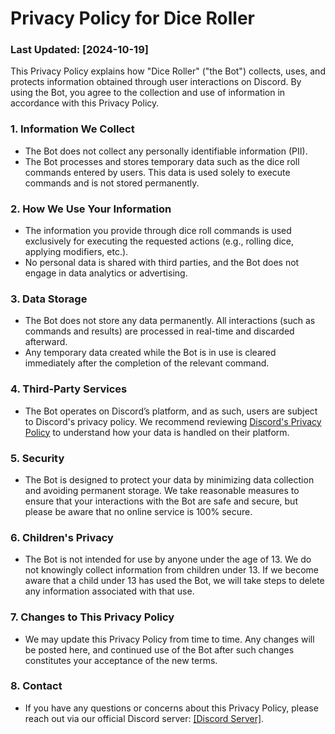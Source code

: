 # Privacy Policy for Dice Roller

### Last Updated: [2024-10-19]

This Privacy Policy explains how "Dice Roller" ("the Bot") collects, uses, and protects information obtained through user interactions on Discord. By using the Bot, you agree to the collection and use of information in accordance with this Privacy Policy.

### 1. **Information We Collect**
- The Bot does not collect any personally identifiable information (PII).
- The Bot processes and stores temporary data such as the dice roll commands entered by users. This data is used solely to execute commands and is not stored permanently.

### 2. **How We Use Your Information**
- The information you provide through dice roll commands is used exclusively for executing the requested actions (e.g., rolling dice, applying modifiers, etc.).
- No personal data is shared with third parties, and the Bot does not engage in data analytics or advertising.

### 3. **Data Storage**
- The Bot does not store any data permanently. All interactions (such as commands and results) are processed in real-time and discarded afterward.
- Any temporary data created while the Bot is in use is cleared immediately after the completion of the relevant command.

### 4. **Third-Party Services**
- The Bot operates on Discord’s platform, and as such, users are subject to Discord's privacy policy. We recommend reviewing [Discord's Privacy Policy](https://discord.com/privacy) to understand how your data is handled on their platform.

### 5. **Security**
- The Bot is designed to protect your data by minimizing data collection and avoiding permanent storage. We take reasonable measures to ensure that your interactions with the Bot are safe and secure, but please be aware that no online service is 100% secure.

### 6. **Children's Privacy**
- The Bot is not intended for use by anyone under the age of 13. We do not knowingly collect information from children under 13. If we become aware that a child under 13 has used the Bot, we will take steps to delete any information associated with that use.

### 7. **Changes to This Privacy Policy**
- We may update this Privacy Policy from time to time. Any changes will be posted here, and continued use of the Bot after such changes constitutes your acceptance of the new terms.

### 8. **Contact**
- If you have any questions or concerns about this Privacy Policy, please reach out via our official Discord server: [\[Discord Server\]](https://discord.gg/SwD6Nah4).

